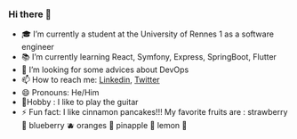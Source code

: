 ### Hi there 👋


- :mortar_board: I’m currently a student at the University of Rennes 1 as a software engineer
- :books: I’m currently learning React, Symfony, Express, SpringBoot, Flutter
- 🤔 I’m looking for some advices about DevOps
- 📫 How to reach me: [Linkedin](https://www.linkedin.com/in/rakotoarisoa-tahiriniaina-andrian-4a01aa211/), [Twitter](https://twitter.com/OkimaruYu)
- 😄 Pronouns: He/Him
- :guitar:Hobby : I like to play the guitar
- ⚡ Fun fact: I like cinnamon pancakes!!! My favorite fruits are : strawberry :strawberry: blueberry :blueberries: oranges :orange: pinapple :pineapple: lemon :lemon:

